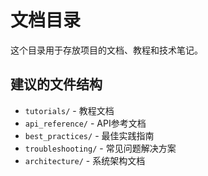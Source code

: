 # 文档目录

这个目录用于存放项目的文档、教程和技术笔记。

## 建议的文件结构

- `tutorials/` - 教程文档
- `api_reference/` - API参考文档
- `best_practices/` - 最佳实践指南
- `troubleshooting/` - 常见问题解决方案
- `architecture/` - 系统架构文档 